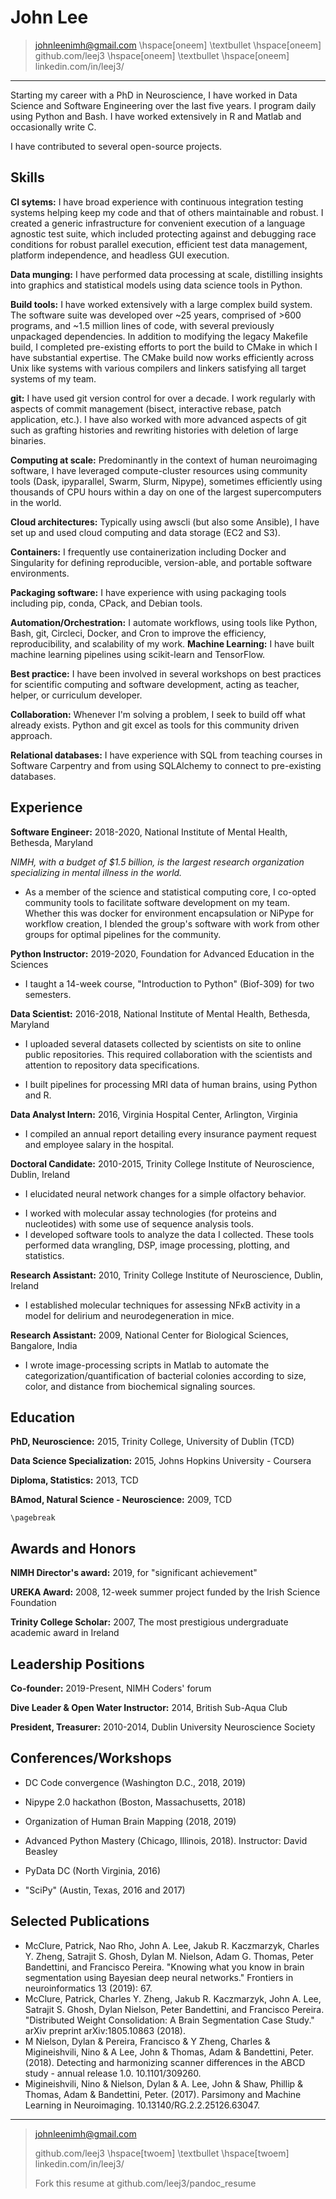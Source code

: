John Lee
==========

> johnleenimh@gmail.com \hspace[oneem] \textbullet  \hspace[oneem]
github.com/leej3 \hspace[oneem] \textbullet \hspace[oneem] linkedin.com/in/leej3/

---

<!--
Add restful apis to technologies
-->
Starting my career with a PhD in Neuroscience, I have worked in Data Science and Software Engineering over the last five years. I program daily using Python and Bash.
I  have worked extensively in R and Matlab and occasionally write C.
<!--
Initially focusing mostly on data wrangling and assembling/modifying reproducible-pipelines using pre-existing algorithms/software suites, I have more recently been developing software more formally.
-->
I have contributed to several open-source projects.

Skills
---

**CI sytems:**
I have broad experience with continuous integration testing systems helping keep my code and that of others maintainable and robust.
I created a generic infrastructure for convenient execution  of a language agnostic test suite, which included protecting against and debugging race conditions for robust parallel execution, efficient test data management, platform independence, and headless GUI execution.
<!--
While I have predominantly worked with CircleCI, I have experience with TravisCI, Jenkins, GitlabCI, and TestKraken (to which I have contributed).
-->

**Data munging:**
I have performed data processing at scale, distilling insights into graphics and statistical models using data science tools in Python.

**Build tools:**
I have worked extensively with a large complex build system.
The software suite was developed over ~25 years, comprised of >600 programs, and ~1.5 million lines of code, with several previously unpackaged dependencies.
In addition to modifying the legacy Makefile build, I completed pre-existing efforts to port the build to CMake in which I have substantial expertise.
The CMake build now works efficiently across Unix like systems with various compilers and linkers satisfying all target systems of my team.

**git:**
I have used git version control for over a decade.
I work regularly with aspects of commit management (bisect, interactive rebase, patch application, etc.).
I have also worked with more advanced aspects of git such as grafting histories and rewriting histories with deletion of large binaries.

**Computing at scale:**
Predominantly in the context of human neuroimaging software, I have leveraged compute-cluster resources using community tools (Dask, ipyparallel, Swarm, Slurm, Nipype), sometimes efficiently using thousands of CPU hours within a day on one of the largest supercomputers in the world.

**Cloud architectures:**
Typically using awscli (but also some Ansible), I have set up and used cloud computing and data storage (EC2 and S3).

**Containers:**
I frequently use containerization including Docker and Singularity for defining reproducible, version-able, and portable software environments.

**Packaging software:**
I have experience with using packaging tools including pip, conda, CPack, and Debian tools.

**Automation/Orchestration:**
I automate workflows, using tools like Python, Bash, git, Circleci, Docker, and Cron to improve the efficiency, reproducibility, and scalability of my work.
**Machine Learning:**
I have built machine learning pipelines using scikit-learn and TensorFlow.

<!--
**Linux:**
I spend my days using Linux. This ranges from servers, clusters, cloud, and containers to my personal laptop and mobile phone (mobian on PinePhone).
-->

**Best practice:**
I have been involved in several workshops on best practices for scientific computing and software development, acting as teacher, helper, or curriculum developer.

**Collaboration:**
Whenever I'm solving a problem, I seek to build off what already exists.
Python and git excel as tools for this community driven approach.

**Relational databases:** I have experience with SQL from teaching courses in Software Carpentry and from using SQLAlchemy to connect to pre-existing databases.

<!--
**Medicare and insurance claims data:** When working at Virginia Hospital Center, I worked with some records of CPT codes. My experience with this was limited to a couple of months though.

**System administration:**
+Along with a team, I maintain GPU-compute servers (Ubuntu OS) as part of the work at the NIH.
-->

Experience
---
**Software Engineer:** 2018-2020, National Institute of Mental Health, Bethesda, Maryland

*NIMH, with a budget of $1.5 billion, is the largest research organization specializing in mental illness in the world.*

<!--
+ As a member of the science and statistical computing core, I developed a new build system for the team, using CMake for cross-platform compatibility and reducing maintenance effort.
 -->
+ As a member of the science and statistical computing core, I co-opted community tools to facilitate software development on my team.
Whether this was docker for environment encapsulation or NiPype for workflow creation, I blended the group's software with work from other groups for optimal pipelines for the community.

<!--
+ By packaging our code with standard tools, I created a more efficient distribution of releases to our users.
-->
<!--
+ I designed a continuous integration system that greatly reduces developer burden and is built upon widely-used Python tools for testing, data versioning, and neuroimaging analysis.
-->

**Python Instructor:** 2019-2020, Foundation for Advanced Education in the Sciences

+ I taught a 14-week course, "Introduction to Python" (Biof-309) for two semesters.

**Data Scientist:** 2016-2018, National Institute of Mental Health, Bethesda, Maryland

+ I uploaded several datasets collected by scientists on site to online public repositories.
This required collaboration with the scientists and attention to repository data specifications.

+ I built pipelines for processing MRI data of human brains, using Python and R.
<!--
+ By introducing software container technologies to our team, I eased our ability to work reproducibly in different compute contexts, including the NIH compute cluster.
-->

**Data Analyst Intern:** 2016, Virginia Hospital Center, Arlington, Virginia

+ I compiled an annual report detailing every insurance payment request and employee salary in the hospital.

**Doctoral Candidate:** 2010-2015, Trinity College Institute of Neuroscience, Dublin, Ireland

+ I elucidated neural network changes for a simple olfactory behavior.
<!--
+ I automated an experimental setup by way of bespoke electronic components, interfaces to high end research components, programmable logic controllers, an Arduino micro-controller, and electrical systems of my own design
-->
+ I worked with molecular assay technologies (for proteins and nucleotides) with some use of sequence analysis tools.
+ I developed software tools to analyze the data I collected. These tools performed data wrangling, DSP, image processing, plotting, and statistics.

**Research Assistant:** 2010, Trinity College Institute of Neuroscience, Dublin, Ireland

+ I established molecular techniques for assessing NFκB activity in a model for delirium and neurodegeneration in mice.

**Research Assistant:** 2009, National Center for Biological Sciences, Bangalore, India

+  I wrote image-processing scripts in Matlab to automate the categorization/quantification of bacterial colonies according to size, color, and distance from biochemical signaling sources.


Education
---------
**PhD, Neuroscience:** 2015, Trinity College, University of Dublin (TCD)
<!--
 Thesis title: Olfactory Habituation in *Drosophila melanogaster*
-->

**Data Science Specialization:** 2015, Johns Hopkins University - Coursera

**Diploma, Statistics:** 2013, TCD

**BAmod, Natural Science - Neuroscience:** 2009, TCD

```{=context}
\pagebreak
```

Awards and Honors
---
**NIMH Director's award:** 2019, for "significant achievement"

**UREKA Award:** 2008, 12-week summer project funded by the Irish Science Foundation

**Trinity College Scholar:** 2007, The most prestigious undergraduate academic award in Ireland


Leadership Positions
---
**Co-founder:** 2019-Present, NIMH Coders' forum

**Dive Leader & Open Water Instructor:** 2014, British Sub-Aqua Club

**President, Treasurer:** 2010-2014, Dublin University Neuroscience Society

Conferences/Workshops
---
* DC Code convergence (Washington D.C., 2018, 2019)

* Nipype 2.0 hackathon (Boston, Massachusetts, 2018)

* Organization of Human Brain Mapping (2018, 2019)

* Advanced Python Mastery (Chicago, Illinois, 2018). Instructor: David Beasley

* PyData DC (North Virginia, 2016)

* "SciPy"  (Austin, Texas, 2016 and 2017)


Selected Publications
---
* McClure, Patrick, Nao Rho, John A. Lee, Jakub R. Kaczmarzyk, Charles Y. Zheng, Satrajit S. Ghosh, Dylan M. Nielson, Adam G. Thomas, Peter Bandettini, and Francisco Pereira. "Knowing what you know in brain segmentation using Bayesian deep neural networks." Frontiers in neuroinformatics 13 (2019): 67.
* McClure, Patrick, Charles Y. Zheng, Jakub R. Kaczmarzyk, John A. Lee, Satrajit S. Ghosh, Dylan Nielson, Peter Bandettini, and Francisco Pereira. "Distributed Weight Consolidation: A Brain Segmentation Case Study." arXiv preprint arXiv:1805.10863 (2018).
* M Nielson, Dylan & Pereira, Francisco & Y Zheng, Charles & Migineishvili, Nino & A Lee, John & Thomas, Adam & Bandettini, Peter. (2018). Detecting and harmonizing scanner differences in the ABCD study - annual release 1.0. 10.1101/309260.
* Migineishvili, Nino & Nielson, Dylan & A. Lee, John & Shaw, Phillip & Thomas, Adam & Bandettini, Peter. (2017). Parsimony and Machine Learning in Neuroimaging. 10.13140/RG.2.2.25126.63047.
<!--
* Indian brain:https://www.biorxiv.org/content/10.1101/2020.05.08.077172v1
-->


---

> johnleenimh@gmail.com
>
> github.com/leej3 \hspace[twoem] \textbullet \hspace[twoem] linkedin.com/in/leej3/
>
> Fork this resume at github.com/leej3/pandoc_resume
